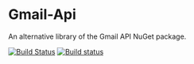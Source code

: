 # Gmail-Api
An alternative library of the Gmail API NuGet package.

[![Build Status](https://travis-ci.org/kpstolk/Gmail-Api.svg)](https://travis-ci.org/kpstolk/Gmail-Api)
[![Build status](https://ci.appveyor.com/api/projects/status/tqv09fs3fo9a37t0?svg=true)](https://ci.appveyor.com/project/kpstolk/gmail-api)
